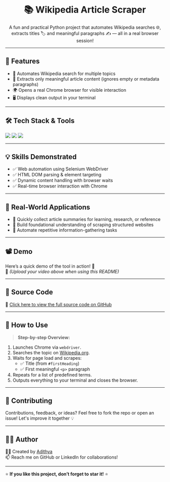 <h1 align="center">📚 Wikipedia Article Scraper</h1>

<p align="center">
  A fun and practical Python project that automates Wikipedia searches 🌐,
  extracts titles 🏷️ and meaningful paragraphs ✍️ — all in a real browser session!
</p>

---

## 🚀 Features

- 🔎 Automates Wikipedia search for multiple topics
- 🧠 Extracts only meaningful article content (ignores empty or metadata paragraphs)
- 🌍 Opens a real Chrome browser for visible interaction
- 🖥️ Displays clean output in your terminal

---

## 🛠️ Tech Stack & Tools

<p align="left">
  <img src="https://img.shields.io/badge/Python-3776AB?style=for-the-badge&logo=python&logoColor=white"/>
  <img src="https://img.shields.io/badge/Selenium-43B02A?style=for-the-badge&logo=selenium&logoColor=white"/>
  <img src="https://img.shields.io/badge/ChromeDriver-4285F4?style=for-the-badge&logo=google-chrome&logoColor=white"/>
</p>

---

## 💡 Skills Demonstrated

- ✅ Web automation using Selenium WebDriver
- ✅ HTML DOM parsing & element targeting
- ✅ Dynamic content handling with browser waits
- ✅ Real-time browser interaction with Chrome

---

## 🎯 Real-World Applications

- 📄 Quickly collect article summaries for learning, research, or reference
- 🧪 Build foundational understanding of scraping structured websites
- 🔁 Automate repetitive information-gathering tasks

---

## 📽️ Demo

Here’s a quick demo of the tool in action! 🎥  
📎 *(Upload your video above when using this README)*

---

## 📂 Source Code

🔗 [Click here to view the full source code on GitHub](https://github.com/your-username/wikipedia-article-scraper)

---

## 📌 How to Use

> **Step-by-step Overview:**

1. Launches Chrome via `webdriver`.
2. Searches the topic on [Wikipedia.org](https://www.wikipedia.org).
3. Waits for page load and scrapes:
   - ✅ Title (from `#firstHeading`)
   - ✅ First meaningful `<p>` paragraph
4. Repeats for a list of predefined terms.
5. Outputs everything to your terminal and closes the browser.

---

## 🤝 Contributing

Contributions, feedback, or ideas? Feel free to fork the repo or open an issue! Let's improve it together 💡

---

## 🙋‍♂️ Author

👨‍💻 Created by [Adithya](https://www.linkedin.com/in/adithyasalian/)  
📫 Reach me on GitHub or LinkedIn for collaborations!

---

⭐ **If you like this project, don’t forget to star it!** ⭐
